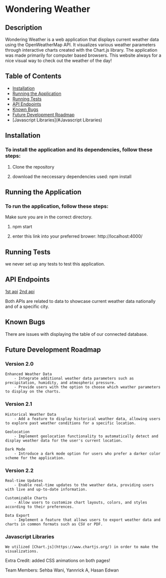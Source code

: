 

# Wondering Weather 

## Description
Wondering Weather is a web application that displays current weather data using the OpenWeatherMap API. It visualizes various weather parameters through interactive charts created with the Chart.js library. The application was made primarily for computer based browsers. This website always for a nice visual way to check out the weather of the day! 

## Table of Contents
- [Installation](#installation)
- [Running the Application](#running-the-application)
- [Running Tests](#running-tests)
- [API Endpoints](#api-endpoints)
- [Known Bugs](#known-bugs)
- [Future Development Roadmap](#future-development-roadmap)
- [Javascript Libraries](#Javascript Libraries)

## Installation

### To install the application and its dependencies, follow these steps:

1. Clone the repository

2. download the neccessary dependencies used: 
    npm install

## Running the Application

### To run the application, follow these steps:
Make sure you are in the correct directory.

1. npm start

2. enter this link into your preferred brower: http://localhost:4000/

## Running Tests

we never set up any tests to test this application.

## API Endpoints

[1st api](https://api.openweathermap.org/data/2.5/forecast)
[2nd api](https://www.weather.gov/documentation/services-web-api#/default/alerts_active_count)

Both APIs are related to data to showcase current weather data nationally and of a specific city. 


## Known Bugs
There are issues with displaying the table of our connected database. 

## Future Development Roadmap

### Version 2.0

    Enhanced Weather Data
        - Integrate additional weather data parameters such as precipitation, humidity, and atmospheric pressure.
        - Provide users with the option to choose which weather parameters to display on the charts.

### Version 2.1
    Historical Weather Data
        - Add a feature to display historical weather data, allowing users to explore past weather conditions for a specific location.
    
    Geolocation
        - Implement geolocation functionality to automatically detect and display weather data for the user's current location.

    Dark Mode
        - Introduce a dark mode option for users who prefer a darker color scheme for the application.

### Version 2.2

    Real-time Updates
        - Enable real-time updates to the weather data, providing users with live and up-to-date information.

    Customizable Charts
        - Allow users to customize chart layouts, colors, and styles according to their preferences.

    Data Export
        - Implement a feature that allows users to export weather data and charts in common formats such as CSV or PDF.

### Javascript Libraries

    We utilized [Chart.js](https://www.chartjs.org/) in order to make the visualizations. 


Extra Credit: added CSS animations on both pages!

Team Members: Sehba Wani, Yannrick A, Hasan Edwan
